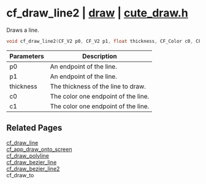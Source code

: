 # cf_draw_line2 | [draw](https://github.com/RandyGaul/cute_framework/blob/master/docs/draw_readme.md) | [cute_draw.h](https://github.com/RandyGaul/cute_framework/blob/master/include/cute_draw.h)

Draws a line.

```cpp
void cf_draw_line2(CF_V2 p0, CF_V2 p1, float thickness, CF_Color c0, CF_Color c1);
```

Parameters | Description
--- | ---
p0 | An endpoint of the line.
p1 | An endpoint of the line.
thickness | The thickness of the line to draw.
c0 | The color one endpoint of the line.
c1 | The color one endpoint of the line.

## Related Pages

[cf_draw_line](https://github.com/RandyGaul/cute_framework/blob/master/docs/draw/cf_draw_line.md)  
[cf_app_draw_onto_screen](https://github.com/RandyGaul/cute_framework/blob/master/docs/app/cf_app_draw_onto_screen.md)  
[cf_draw_polyline](https://github.com/RandyGaul/cute_framework/blob/master/docs/draw/cf_draw_polyline.md)  
[cf_draw_bezier_line](https://github.com/RandyGaul/cute_framework/blob/master/docs/draw/cf_draw_bezier_line.md)  
[cf_draw_bezier_line2](https://github.com/RandyGaul/cute_framework/blob/master/docs/draw/cf_draw_bezier_line2.md)  
cf_draw_to  
